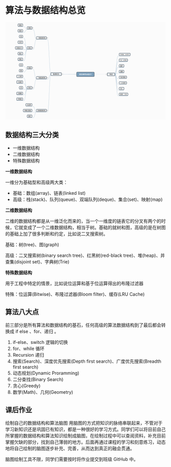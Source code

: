 # 算法与数据结构总览

![算法和数据结构脑图](./images/algorithm-and-datatype.png)

## 数据结构三大分类
- 一维数据结构
- 二维数据结构
- 特殊数据结构

**一维数据结构**

一维分为基础型和高级两大类：

- 基础：数组(array)、链表(linked list)
- 高级：栈(stack)、队列(queue)、双端队列(deque)、集合(set)、映射(map)

**二维数据结构**

二维的数据结构都是从一维泛化而来的，当一个一维度的链表它的分叉有两个的时候，它就变成了一个二维数据结构，相当于树。基础的就树和图，高级的是在树图的基础上加了很多判断和约定，比如说二叉搜索树。

基础：树(tree)、图(graph)

高级：二叉搜索树(binary search tree)、红黑树(red-black tree)、堆(heap)、并查集(disjoint set)、字典树(Trie)

**特殊数据结构**

用于工程中特定的情景，比如说位运算和基于位运算得出的布隆过滤器

特殊：位运算(Bitwise)、布隆过滤器(Bloom filter)、缓存(LRU Cache)

## 算法八大点

前三部分是所有算法和数据结构的基石，任何高级的算法数据结构到了最后都会转换成 if else 、for、递归 。

1. if-else、switch 逻辑的切换
2. for、while 循环
3. Recursion 递归
4. 搜索(Search)、深度优先搜索(Depth first search)、广度优先搜索(Breadth first search)
5. 动态规划(Dynamic Proramming)
5. 二分查找(Binary Search)
6. 贪心(Greedy)
7. 数学(Math)、几何(Geometry)

## 课后作业
绘制自己的数据结构和算法脑图
用脑图的方式把知识的脉络串联起来，不管对于学习新知识还是巩固已有知识，都是一种很好的学习方式。同学们可以将目前自己所掌握的数据结构和算法知识绘制成脑图，在绘制过程中可以查阅资料，补充目前掌握欠缺的部分，找到自己薄弱的地方。后面再通过课程的学习和刻意练习，动态地将自己绘制的脑图逐步补充、完善，从而达到真正的融会贯通。

脑图绘制工具不限，同学们需要按时将作业提交到班级 GitHub 中。
